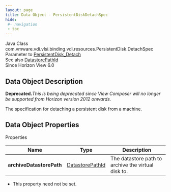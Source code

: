 ```yaml
---
layout: page
title: Data Object - PersistentDiskDetachSpec
hide:
 #- navigation
 - toc
---
```






Java Class
    com.vmware.vdi.vlsi.binding.vdi.resources.PersistentDisk.DetachSpec  
Parameter to
     [PersistentDisk_Detach](vdi.resources.PersistentDisk.md#detach)  
See also
     [DatastorePathId](vdi.entity.DatastorePathId.md)  
Since 
    Horizon View 6.0

## Data Object Description 

**Deprecated.**_This is being deprecated since View Composer will no longer be supported from Horizon version 2012 onwards._

The specification for detaching a persistent disk from a machine. 

## Data Object Properties

Properties

Name |  Type |  Description   
---|---|---  
**archiveDatastorePath**| [DatastorePathId](vdi.entity.DatastorePathId.md)|  The datastore path to archive the virtual disk to.   


* This property need not be set.

  
  
  
   
  
  

